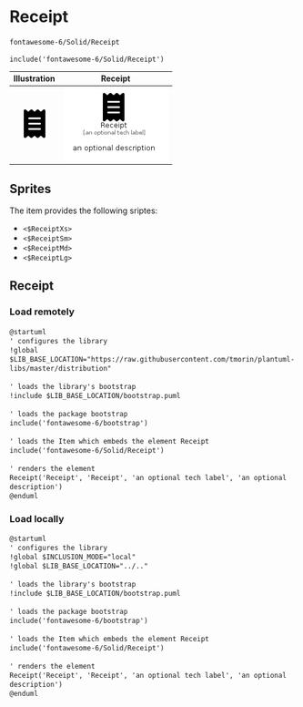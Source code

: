 # Receipt


```text
fontawesome-6/Solid/Receipt
```

```text
include('fontawesome-6/Solid/Receipt')
```



| Illustration | Receipt |
| :---: | :---: |
| ![illustration for Illustration](../../fontawesome-6/Solid/Receipt.png) | ![illustration for Receipt](../../fontawesome-6/Solid/Receipt.Local.png) |



## Sprites
The item provides the following sriptes:

- `<$ReceiptXs>`
- `<$ReceiptSm>`
- `<$ReceiptMd>`
- `<$ReceiptLg>`





## Receipt

### Load remotely
```plantuml
@startuml
' configures the library
!global $LIB_BASE_LOCATION="https://raw.githubusercontent.com/tmorin/plantuml-libs/master/distribution"

' loads the library's bootstrap
!include $LIB_BASE_LOCATION/bootstrap.puml

' loads the package bootstrap
include('fontawesome-6/bootstrap')

' loads the Item which embeds the element Receipt
include('fontawesome-6/Solid/Receipt')

' renders the element
Receipt('Receipt', 'Receipt', 'an optional tech label', 'an optional description')
@enduml
```

### Load locally
```plantuml
@startuml
' configures the library
!global $INCLUSION_MODE="local"
!global $LIB_BASE_LOCATION="../.."

' loads the library's bootstrap
!include $LIB_BASE_LOCATION/bootstrap.puml

' loads the package bootstrap
include('fontawesome-6/bootstrap')

' loads the Item which embeds the element Receipt
include('fontawesome-6/Solid/Receipt')

' renders the element
Receipt('Receipt', 'Receipt', 'an optional tech label', 'an optional description')
@enduml
```

